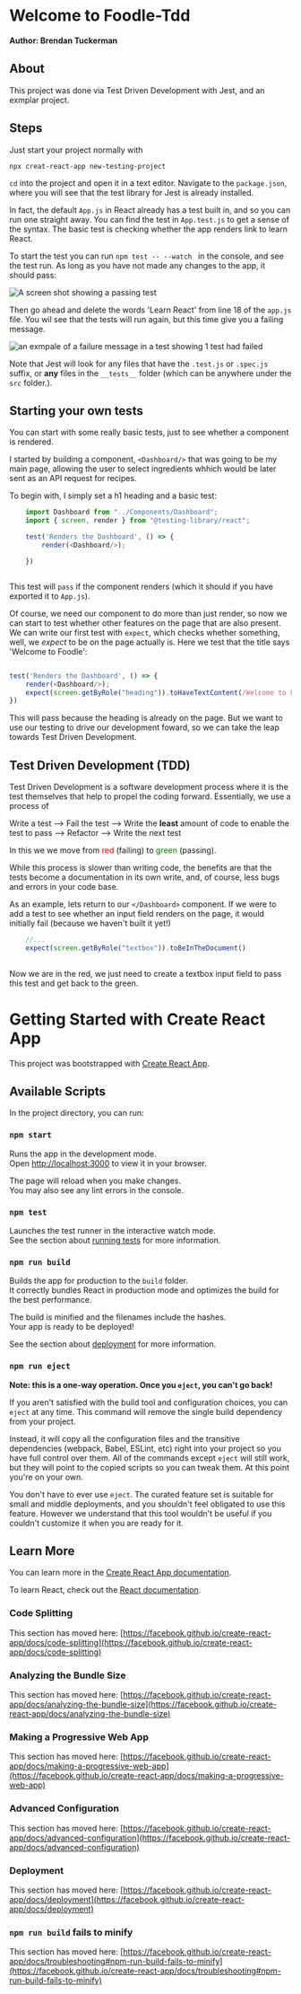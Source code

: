 # Welcome to Foodle-Tdd

**Author: Brendan Tuckerman**

## About

This project was done via Test Driven Development with Jest, and an exmplar project.

## Steps

Just start your project normally with 

`npx creat-react-app new-testing-project`

`cd` into the project and open it in a text editor. Navigate to the `package.json`, where you will see that the test library for Jest is already installed.

In fact, the default `App.js` in React already has a test built in, and so you can run one straight away. You can find the test in `App.test.js` to get a sense of the syntax. The basic test is checking whether the app renders link to learn React.

 To start the test you can run `npm test -- --watch ` in the console, and see the test run. As long as you have not  made any changes to the app, it should pass:

![A screen shot showing a passing test](./public/readme-img/pass-example.png)

Then go ahead and delete the words 'Learn React' from line 18 of the `app.js` file. You wil see that the tests will run again, but this time give you a failing message.


![an exmpale of a failure message in a test showing 1 test had failed](./public/readme-img/failingexample.png)

Note that Jest will look for any files that have the `.test.js` or `.spec.js` suffix, or **any** files in the `__tests__` folder (which can be anywhere under the `src` folder.). 

## Starting your own tests

You can start with some really basic tests, just to see whether a component is rendered. 

I started by building a component, `<Dashboard/>` that was going to be my main page, allowing the user to select ingredients whhich would be later sent as an API request for recipes.

To begin with, I simply set a h1 heading and a basic test:

```Javascript
    import Dashboard from "../Components/Dashboard";
    import { screen, render } from "@testing-library/react";

    test('Renders the Dashboard', () => {
        render(<Dashboard/>);

    })



```

This test will `pass` if the component renders (which it should if you have exported it to `App.js`).

Of course, we need our component to do more than just render, so now we can start to test whether other features on the page that are also present. We can write our first test with `expect`, which checks whether something, well, we *expect* to be on the page actually is. Here we test that the title says 'Welcome to Foodle':

```JavaScript

test('Renders the Dashboard', () => {
    render(<Dashboard/>);
    expect(screen.getByRole("heading")).toHaveTextContent(/Welcome to Foodle/);
})

```

This will pass because the heading is already on the page. But we want to use our testing to drive our development foward, so we can take the leap towards Test Driven Development.

## Test Driven Development (TDD)

Test Driven Development is a software development process where it is the test themselves that help to propel the coding forward. Essentially, we use a process of 

Write a test --> Fail the test --> Write the **least** amount of code to enable the test to pass --> Refactor --> Write the next test

In this we we move from <span style="color:red">red</span> (failing) to <span style="color:green">green</span> (passing).

While this process is slower than writing code, the benefits are that the tests become a documentation in its own write, and, of course, less bugs and errors in your code base. 

As an example, lets return to our `</Dashboard>` component. If we were to add a test to see whether an input field renders on the page, it would initially fail (because we haven't built it yet!)

```JavaScript
    //...
    expect(screen.getByRole("textbox")).toBeInTheDocument()
    

```

Now we are in the red, we just need to create a textbox input field to pass this test and get back to the green. 

# Getting Started with Create React App

This project was bootstrapped with [Create React App](https://github.com/facebook/create-react-app).

## Available Scripts

In the project directory, you can run:

### `npm start`

Runs the app in the development mode.\
Open [http://localhost:3000](http://localhost:3000) to view it in your browser.

The page will reload when you make changes.\
You may also see any lint errors in the console.

### `npm test`

Launches the test runner in the interactive watch mode.\
See the section about [running tests](https://facebook.github.io/create-react-app/docs/running-tests) for more information.

### `npm run build`

Builds the app for production to the `build` folder.\
It correctly bundles React in production mode and optimizes the build for the best performance.

The build is minified and the filenames include the hashes.\
Your app is ready to be deployed!

See the section about [deployment](https://facebook.github.io/create-react-app/docs/deployment) for more information.

### `npm run eject`

**Note: this is a one-way operation. Once you `eject`, you can't go back!**

If you aren't satisfied with the build tool and configuration choices, you can `eject` at any time. This command will remove the single build dependency from your project.

Instead, it will copy all the configuration files and the transitive dependencies (webpack, Babel, ESLint, etc) right into your project so you have full control over them. All of the commands except `eject` will still work, but they will point to the copied scripts so you can tweak them. At this point you're on your own.

You don't have to ever use `eject`. The curated feature set is suitable for small and middle deployments, and you shouldn't feel obligated to use this feature. However we understand that this tool wouldn't be useful if you couldn't customize it when you are ready for it.

## Learn More

You can learn more in the [Create React App documentation](https://facebook.github.io/create-react-app/docs/getting-started).

To learn React, check out the [React documentation](https://reactjs.org/).

### Code Splitting

This section has moved here: [https://facebook.github.io/create-react-app/docs/code-splitting](https://facebook.github.io/create-react-app/docs/code-splitting)

### Analyzing the Bundle Size

This section has moved here: [https://facebook.github.io/create-react-app/docs/analyzing-the-bundle-size](https://facebook.github.io/create-react-app/docs/analyzing-the-bundle-size)

### Making a Progressive Web App

This section has moved here: [https://facebook.github.io/create-react-app/docs/making-a-progressive-web-app](https://facebook.github.io/create-react-app/docs/making-a-progressive-web-app)

### Advanced Configuration

This section has moved here: [https://facebook.github.io/create-react-app/docs/advanced-configuration](https://facebook.github.io/create-react-app/docs/advanced-configuration)

### Deployment

This section has moved here: [https://facebook.github.io/create-react-app/docs/deployment](https://facebook.github.io/create-react-app/docs/deployment)

### `npm run build` fails to minify

This section has moved here: [https://facebook.github.io/create-react-app/docs/troubleshooting#npm-run-build-fails-to-minify](https://facebook.github.io/create-react-app/docs/troubleshooting#npm-run-build-fails-to-minify)
